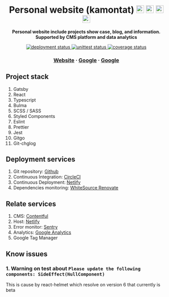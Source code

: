 <!-- Title section -->
<h1 align="center">
  Personal website (kamontat)

  <img src="https://simpleicons.org/icons/gatsby.svg" width="24px">
  <img src="https://simpleicons.org/icons/typescript.svg" width="24px">
  <img src="https://simpleicons.org/icons/bulma.svg" width="24px">
  <img src="https://simpleicons.org/icons/jest.svg" width="24px">
</h1>

<!-- Description section -->
<p align="center">
  <strong>Personal website include projects show case, blog, and information. Supported by CMS platform and data analytics</strong>
</p>

<!-- CI/CD section -->
<p align="center">
  
  <a href="https://app.netlify.com/sites/kamontat/deploys">
    <img src="https://img.shields.io/netlify/1a3194ab-0c6d-4bae-887f-caf7e1be6dea?logo=netlify&style=flat-square" alt="deployment status" />
  </a>

  <a href="https://app.circleci.com/pipelines/github/kamontat/kamontat">
    <img src="https://img.shields.io/circleci/build/github/kamontat/kamontat/master?label=circleci&logo=circleci&style=flat-square" alt="unittest status" />
  </a>

  <a href="https://codecov.io/gh/kamontat/kamontat">
    <img src="https://img.shields.io/codecov/c/github/kamontat/kamontat?logo=codecov&logoColor=white&style=flat-square" alt="coverage status" />
  </a>
</p>

<!-- External section -->
<h3 align="center">
  <a href="https://kamontat.net">Website</a>
  <span> · </span>
  <a href="https://google.com">Google</a>
  <span> · </span>
  <a href="https://google.com">Google</a>
</h3>

## Project stack

1. Gatsby
2. React
3. Typescript
4. Bulma
5. SCSS / SASS
6. Styled Components
7. Eslint
8. Prettier
9. Jest
10. Gitgo
11. Git-chglog

## Deployment services

1. Git repository: [Github](https://github.com/kamontat/kamontat)
2. Continuous Integration: [CircleCI](https://app.circleci.com/pipelines/github/kamontat/kamontat)
3. Continuous Deployment: [Netlify](https://app.netlify.com/sites/kamontat/overview)
4. Dependencies monitoring: [WhiteSource Renovate](https://renovate.whitesourcesoftware.com/)

## Relate services

1. CMS: [Contentful](https://www.contentful.com/)
2. Host: [Netlify](https://www.netlify.com/)
3. Error monitor: [Sentry](https://sentry.io/)
4. Analytics: [Google Analytics](https://analytics.google.com/)
5. Google Tag Manager

## Know issues

### 1. Warning on test about `Please update the following components: SideEffect(NullComponent)`

This is cause by react-helmet which resolve on version 6 that currently is beta
